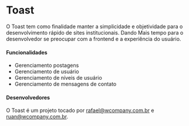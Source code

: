 # Toast
O Toast tem como finalidade manter a simplicidade e objetividade para o desenvolvimento rápido de sites institucionais. 
Dando Mais tempo para o desenvolvedor se preocupar com a frontend e a experiência do usuário.

#### Funcionalidades

* Gerenciamento postagens
* Gerenciamento de usuário
* Gerenciamento de níveis de usuário
* Gerenciamento de mensagens de contato

#### Desenvolvedores

O Toast é um projeto tocado por rafael@wcompany.com.br e ruan@wcompany.com.br.
